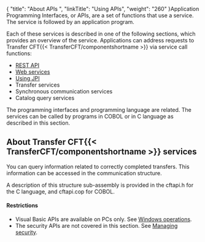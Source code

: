 {
    "title": "About APIs ",
    "linkTitle": "Using APIs",
    "weight": "260"
}Application Programming Interfaces, or APIs, are a set of functions
that use a service. The service is followed by an application program.

Each of these services is described in one of the following sections, which provides an overview
of the service. Applications can address requests to Transfer CFT{{< TransferCFT/componentshortname  >}} via
service call functions:

- [REST API](api_intro)
- [Web services](../../cft_intro_install/about_this_document_ibmi/using_apis/about_web_services)
- [Using JPI](../../cft_intro_install/about_this_document_ibmi/using_apis/java_api)
- Transfer
    services
- Synchronous
    communication services
- Catalog
    query services

The programming interfaces and programming language are related. The
services can be called by programs in COBOL or in C language as described in this section.

<span id="About_CFT_Services"></span>

## About Transfer CFT{{< TransferCFT/componentshortname  >}} services

You can query information related to correctly completed transfers.
This information can be accessed in the communication structure.

A description
of this structure sub-assembly is provided in the cftapi.h
for the C language, and cftapi.cop
for COBOL.

#### Restrictions

- Visual Basic APIs are available on PCs
    only. See [Windows
    operations](../../cft_intro_install/windows_install_start_here).
- The security APIs are not covered in this section. See [Managing
    security]().
